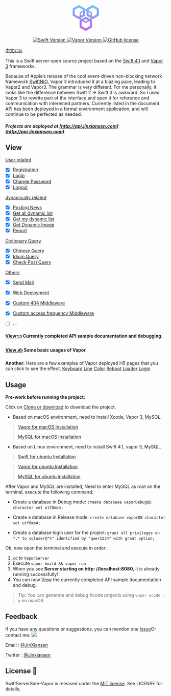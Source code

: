 
<p align="center">
    <img height="80" src="Source/icon.png"/>
    <br>
    <br>
    <a href="http://swift.org">
        <img src="https://img.shields.io/badge/Swift-4.1-brightgreen.svg" alt="Swift Version">
    </a>
    <a href="http://vapor.codes">
        <img src="https://img.shields.io/badge/Vapor-3-F6CBCA.svg" alt="Vapor Version">
    </a>
    <a href="LICENSE">
        <img src="https://img.shields.io/badge/license-MIT-blue.svg" alt="GitHub license">
    </a>
</p>

[中文🇨🇳](README.md)

This is a Swift server open source project based on the [Swift 4.1](https://swift.org) and [Vapor 3](http://vapor.codes) frameworks.

Because of Apple’s release of the cool event-driven non-blocking network framework [SwiftNIO](https://github.com/apple/swift-nio), Vapor 3 introduced it at a blazing pace, leading to Vapor2 and Vapor3. The grammar is very different. For me personally, it looks like the difference between Swift 2 -> Swift 3 is awkward. So I used Vapor 3 to rewrite part of the interface and open it for reference and communication with interested partners.
Currently listed in the document [API](Source/doc.md) has been deployed in a formal environment application, and will continue to be perfected as needed.

##### Projects are deployed at [http://api.jinxiansen.com](http://api.jinxiansen.com)

## View
[User related](Source/doc.md/#user)

- [x] [Registration](Source/doc.md/#注册)
- [x] [Login](Source/doc.md/#登录)
- [x] [Change Password](Source/doc.md/#修改密码)
- [x] [Logout](Source/doc.md/#退出登录)

[dynamically related](Source/doc.md/#动态)

- [x] [Posting News](Source/doc.md/#发布动态)
- [x] [Get all dynamic list](Source/doc.md/#获取全部动态列表)
- [x] [Get my dynamic list](Source/doc.md/#获取我的动态列表)
- [x] [Get Dynamic Image](Source/doc.md/#获取动态图片)
- [x] [Report](Source/doc.md/#举报)

[Dictionary Query](Source/doc.md/字典)

- [x] [Chinese Query](Source/doc.md/#汉字查询)
- [x] [Idiom Query](Source/doc.md/#成语查询)
- [x] [Check Post Query](Source/doc.md/#歇后语查询)

[Others](Source/doc.md/#发送邮件)

- [x] [Send Mail](Source/doc.md/#发送邮件)
- [x] [Web Deployment](Source/doc.md/#网页)
- [x] [Custom 404 Middleware](Source/VaporUsage.md/#自定义404)
- [x] [Custom access frequency Middleware](Source/VaporUsage.md/#自定义访问频率)
- [ ] ...


#### [View👈](Source/doc.md) Currently completed API sample documentation and debugging.

#### [View ✍️](Source/VaporUsage.md) Some basic usages of Vapor.


**Another:** Here are a few examples of Vapor deployed H5 pages that you can click to see the effect.
[Keyboard](http://api.jinxiansen.com/h5/keyboard)
[Line](http://api.jinxiansen.com/h5/line)
[Color](http://api.jinxiansen.com/h5/color)
[Reboot](http://api.jinxiansen.com/h5/reboot)
[Loader](http://api.jinxiansen.com/h5/loader)
[Login](http://api.jinxiansen.com/h5/login)


## Usage

**Pre-work before running the project:**

Click on [Clone or download](https://github.com/Jinxiansen/SwiftServerSide-Vapor/archive/master.zip) to download the project.

* Based on macOS environment, need to install Xcode, Vapor 3, MySQL.

> [Vapor for macOS Installation](https://docs.vapor.codes/3.0/install/macos/)

> [MySQL for macOS Installation](https://segmentfault.com/a/1190000007838188)

* Based on Linux environment, need to install Swift 4.1, vapor 3, MySQL.

> [Swift for ubuntu Installation](https://swift.org/download/#releases)

> [Vapor for ubuntu Installation](https://docs.vapor.codes/3.0/install/ubuntu/)

> [MySQL for ubuntu installation](http://prog3.com/sbdm/blog/vXueYing/article/details/52330180)

After Vapor and MySQL are installed,
Need to enter MySQL as root on the terminal, execute the following command:

* Create a database in Debug mode:
`create database vaporDebugDB character set utf8mb4;`

* Create a database in Release mode:
`create database vaporDB character set utf8mb4;`

* Create a database login user for the project:
`grant all privileges on *.* to sqluser@"%" identified by "qwer1234" with grant option;`

Ok, now open the terminal and execute in order:

1. `cd` to `VaporServer`
2. Execute `vapor build && vapor run`
3. When you see **Server starting on http: //localhost:8080**, it is already running successfully!
4. You can now [View](Source/doc.md) the currently completed API sample documentation and debug.

> Tip: You can generate and debug Xcode projects using `vapor xcode -y` on macOS.


## Feedback

If you have any questions or suggestions, you can mention one [Issue](https://github.com/Jinxiansen/SwiftServerSide-Vapor/issues)Or contact me: ![](Source/zz.jpg)

Email : [@JinXiansen](hi@jinxiansen.com)

Twitter : [@Jinxiansen](https://twitter.com/jinxiansen)

## License 📄


SwiftServerSide-Vapor is released under the [MIT license](LICENSE). See LICENSE for details.
